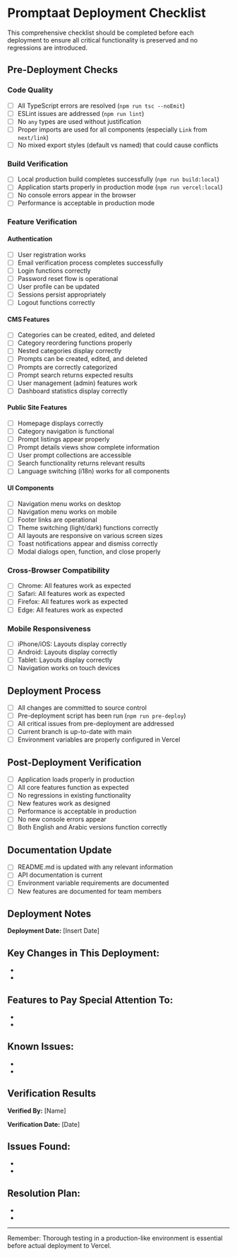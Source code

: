 # Promptaat Deployment Checklist

This comprehensive checklist should be completed before each deployment to ensure all critical functionality is preserved and no regressions are introduced.

## Pre-Deployment Checks

### Code Quality
- [ ] All TypeScript errors are resolved (`npm run tsc --noEmit`)
- [ ] ESLint issues are addressed (`npm run lint`)
- [ ] No `any` types are used without justification
- [ ] Proper imports are used for all components (especially `Link` from `next/link`)
- [ ] No mixed export styles (default vs named) that could cause conflicts

### Build Verification
- [ ] Local production build completes successfully (`npm run build:local`)
- [ ] Application starts properly in production mode (`npm run vercel:local`)
- [ ] No console errors appear in the browser
- [ ] Performance is acceptable in production mode

### Feature Verification

#### Authentication
- [ ] User registration works
- [ ] Email verification process completes successfully
- [ ] Login functions correctly
- [ ] Password reset flow is operational
- [ ] User profile can be updated
- [ ] Sessions persist appropriately
- [ ] Logout functions correctly

#### CMS Features
- [ ] Categories can be created, edited, and deleted
- [ ] Category reordering functions properly
- [ ] Nested categories display correctly
- [ ] Prompts can be created, edited, and deleted
- [ ] Prompts are correctly categorized
- [ ] Prompt search returns expected results
- [ ] User management (admin) features work
- [ ] Dashboard statistics display correctly

#### Public Site Features
- [ ] Homepage displays correctly
- [ ] Category navigation is functional
- [ ] Prompt listings appear properly
- [ ] Prompt details views show complete information
- [ ] User prompt collections are accessible
- [ ] Search functionality returns relevant results
- [ ] Language switching (i18n) works for all components

#### UI Components
- [ ] Navigation menu works on desktop
- [ ] Navigation menu works on mobile
- [ ] Footer links are operational
- [ ] Theme switching (light/dark) functions correctly
- [ ] All layouts are responsive on various screen sizes
- [ ] Toast notifications appear and dismiss correctly
- [ ] Modal dialogs open, function, and close properly

### Cross-Browser Compatibility
- [ ] Chrome: All features work as expected
- [ ] Safari: All features work as expected
- [ ] Firefox: All features work as expected
- [ ] Edge: All features work as expected

### Mobile Responsiveness
- [ ] iPhone/iOS: Layouts display correctly
- [ ] Android: Layouts display correctly
- [ ] Tablet: Layouts display correctly
- [ ] Navigation works on touch devices

## Deployment Process

- [ ] All changes are committed to source control
- [ ] Pre-deployment script has been run (`npm run pre-deploy`)
- [ ] All critical issues from pre-deployment are addressed
- [ ] Current branch is up-to-date with main
- [ ] Environment variables are properly configured in Vercel

## Post-Deployment Verification

- [ ] Application loads properly in production
- [ ] All core features function as expected
- [ ] No regressions in existing functionality
- [ ] New features work as designed
- [ ] Performance is acceptable in production
- [ ] No new console errors appear
- [ ] Both English and Arabic versions function correctly

## Documentation Update

- [ ] README.md is updated with any relevant information
- [ ] API documentation is current
- [ ] Environment variable requirements are documented
- [ ] New features are documented for team members

## Deployment Notes

**Deployment Date:** [Insert Date]

**Key Changes in This Deployment:**
- 
- 
- 

**Features to Pay Special Attention To:**
- 
- 
- 

**Known Issues:**
- 
- 
- 

## Verification Results

**Verified By:** [Name]

**Verification Date:** [Date]

**Issues Found:**
- 
- 
- 

**Resolution Plan:**
- 
- 
- 

---

Remember: Thorough testing in a production-like environment is essential before actual deployment to Vercel.
